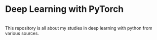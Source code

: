 # Deep Learning with PyTorch
<br>
This repository is all about my studies in deep learning with python from various sources.
<br><br>

